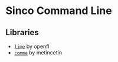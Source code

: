 # Sinco Command Line

## Libraries
- [`lime`](https://github.com/openfl/lime) by openfl
- [`comma`](https://github.com/metincetin/comma/tree/main) by metincetin
